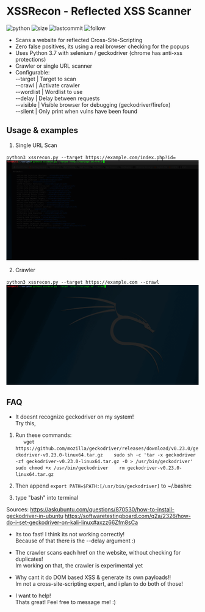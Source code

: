 # XSSRecon - Reflected XSS Scanner
![python](https://img.shields.io/pypi/pyversions/Django.svg)
![size](https://img.shields.io/github/size/ak-wa/XSSRecon/xssrecon.py.svg)
![lastcommit](https://img.shields.io/github/last-commit/ak-wa/XSSRecon.svg)
![follow](https://img.shields.io/github/followers/ak-wa.svg?label=Follow&style=social)


* Scans a website for reflected Cross-Site-Scripting
* Zero false positives, its using a real browser checking for the popups
* Uses Python 3.7 with selenium / geckodriver (chrome has anti-xss protections)
* Crawler or single URL scanner
* Configurable:   
--target | Target to scan   
--crawl | Activate crawler   
--wordlist | Wordlist to use   
--delay | Delay between requests   
--visible | Visible browser for debugging (geckodriver/firefox)   
--silent | Only print when vulns have been found   

## Usage & examples

1. Single URL Scan

`
python3 xssrecon.py --target https://example.com/index.php?id=
`
![](xssrecon_singleurl.gif)   

2. Crawler   

`
python3 xssrecon.py --target https://example.com --crawl
`
![](xssrecon3.gif)   

## FAQ   
* It doesnt recognize geckodriver on my system!   
Try this,
1. Run these commands:   
`   
wget https://github.com/mozilla/geckodriver/releases/download/v0.23.0/geckodriver-v0.23.0-linux64.tar.gz   
sudo sh -c 'tar -x geckodriver -zf geckodriver-v0.23.0-linux64.tar.gz -O > /usr/bin/geckodriver'   
sudo chmod +x /usr/bin/geckodriver   
rm geckodriver-v0.23.0-linux64.tar.gz   
`

2. Then append 
`export PATH=$PATH:[/usr/bin/geckodriver]`
to ~/.bashrc

3. type "bash" into terminal

Sources:
https://askubuntu.com/questions/870530/how-to-install-geckodriver-in-ubuntu
https://softwaretestingboard.com/q2a/2326/how-do-i-set-geckodriver-on-kali-linux#axzz66Zfm8sCa

* Its too fast! I think its not working correctly!   
Because of that there is the --delay argument :)

* The crawler scans each href on the website, without checking for duplicates!   
Im working on that, the crawler is experimental yet

* Why cant it do DOM based XSS & generate its own payloads!!   
Im not a cross-site-scripting expert, and i plan to do both of those!

* I want to help!   
Thats great! Feel free to message me! :)
